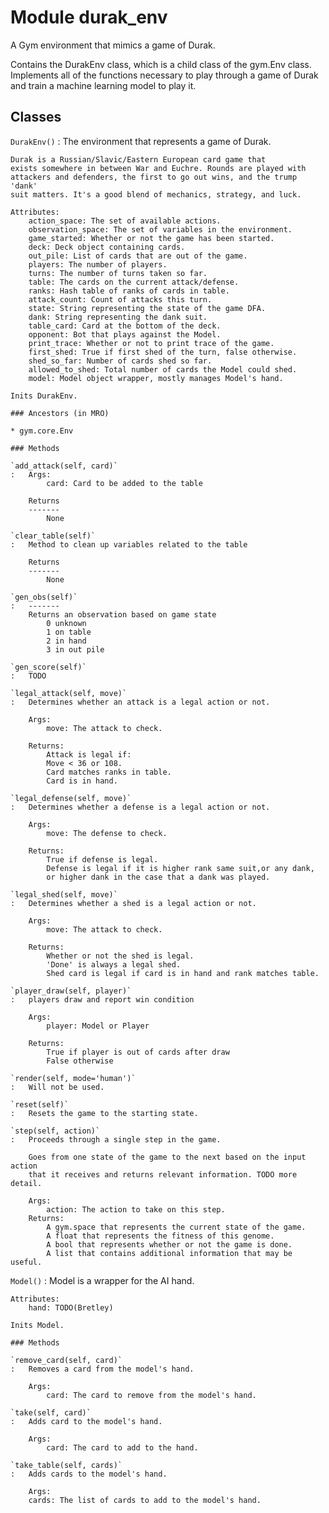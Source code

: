 Module durak_env
================
A Gym environment that mimics a game of Durak.

Contains the DurakEnv class, which is a child class of the gym.Env class.
Implements all of the functions necessary to play through a game of Durak and
train a machine learning model to play it.

Classes
-------

`DurakEnv()`
:   The environment that represents a game of Durak.
    
    Durak is a Russian/Slavic/Eastern European card game that
    exists somewhere in between War and Euchre. Rounds are played with
    attackers and defenders, the first to go out wins, and the trump 'dank'
    suit matters. It's a good blend of mechanics, strategy, and luck.
    
    Attributes:
        action_space: The set of available actions.
        observation_space: The set of variables in the environment.
        game_started: Whether or not the game has been started.
        deck: Deck object containing cards.
        out_pile: List of cards that are out of the game.
        players: The number of players.
        turns: The number of turns taken so far.
        table: The cards on the current attack/defense.
        ranks: Hash table of ranks of cards in table.
        attack_count: Count of attacks this turn.
        state: String representing the state of the game DFA.
        dank: String representing the dank suit.
        table_card: Card at the bottom of the deck.
        opponent: Bot that plays against the Model.
        print_trace: Whether or not to print trace of the game.
        first_shed: True if first shed of the turn, false otherwise.
        shed_so_far: Number of cards shed so far.
        allowed_to_shed: Total number of cards the Model could shed.
        model: Model object wrapper, mostly manages Model's hand.
    
    Inits DurakEnv.

    ### Ancestors (in MRO)

    * gym.core.Env

    ### Methods

    `add_attack(self, card)`
    :   Args:
            card: Card to be added to the table
        
        Returns
        -------
            None

    `clear_table(self)`
    :   Method to clean up variables related to the table
        
        Returns
        -------
            None

    `gen_obs(self)`
    :   -------
        Returns an observation based on game state
            0 unknown
            1 on table
            2 in hand
            3 in out pile

    `gen_score(self)`
    :   TODO

    `legal_attack(self, move)`
    :   Determines whether an attack is a legal action or not.
        
        Args:
            move: The attack to check.
        
        Returns:
            Attack is legal if:
            Move < 36 or 108.
            Card matches ranks in table.
            Card is in hand.

    `legal_defense(self, move)`
    :   Determines whether a defense is a legal action or not.
        
        Args:
            move: The defense to check.
        
        Returns:
            True if defense is legal.
            Defense is legal if it is higher rank same suit,or any dank,
            or higher dank in the case that a dank was played.

    `legal_shed(self, move)`
    :   Determines whether a shed is a legal action or not.
        
        Args:
            move: The attack to check.
        
        Returns:
            Whether or not the shed is legal.
            'Done' is always a legal shed.
            Shed card is legal if card is in hand and rank matches table.

    `player_draw(self, player)`
    :   players draw and report win condition
        
        Args:
            player: Model or Player
        
        Returns:
            True if player is out of cards after draw
            False otherwise

    `render(self, mode='human')`
    :   Will not be used.

    `reset(self)`
    :   Resets the game to the starting state.

    `step(self, action)`
    :   Proceeds through a single step in the game.
        
        Goes from one state of the game to the next based on the input action
        that it receives and returns relevant information. TODO more detail.
        
        Args:
            action: The action to take on this step.
        Returns:
            A gym.space that represents the current state of the game.
            A float that represents the fitness of this genome.
            A bool that represents whether or not the game is done.
            A list that contains additional information that may be useful.

`Model()`
:   Model is a wrapper for the AI hand.
    
    Attributes:
        hand: TODO(Bretley)
    
    Inits Model.

    ### Methods

    `remove_card(self, card)`
    :   Removes a card from the model's hand.
        
        Args:
            card: The card to remove from the model's hand.

    `take(self, card)`
    :   Adds card to the model's hand.
        
        Args:
            card: The card to add to the hand.

    `take_table(self, cards)`
    :   Adds cards to the model's hand.
        
        Args:
        cards: The list of cards to add to the model's hand.